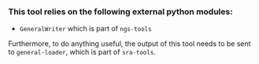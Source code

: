 ### This tool relies on the following external python modules:
-  `GeneralWriter` which is part of `ngs-tools`

Furthermore, to do anything useful, the output of this tool needs to be sent to `general-loader`, which is part of `sra-tools`.
